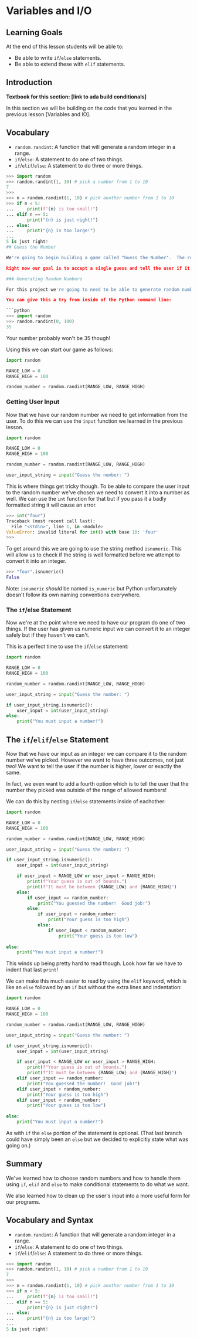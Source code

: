 # Variables and I/O

## Learning Goals

At the end of this lesson students will be able to:

- Be able to write `if`/`else` statements.
- Be able to extend these with `elif` statements.

## Introduction

**Textbook for this section: [link to ada build conditionals]**

In this section we will be building on the code that you learned in the previous lesson [Variables and IO].  

## Vocabulary

* `random.randint`: A function that will generate a random integer in a range.
* `if`/`else`: A statement to do one of two things.
* `if`/`elif`/`else`: A statement to do three or more things.
```python
>>> import random
>>> random.randint(1, 10) # pick a number from 1 to 10
7
>>>
>>> n = random.randint(1, 10) # pick another number from 1 to 10
>>> if n < 5:
...     print(f"{n} is too small!")
... elif n == 5:
        print("{n} is just right!")
... else:
...     print("{n} is too large!")
...
5 is just right!
## Guess the Number

We're going to begin building a game called "Guess the Number".  The rules are simple.  The program will pick a number between 0 and 100 and you will need to guess it!

Right now our goal is to accept a single guess and tell the user if it was too high, too low or just right.  In future lessons we'll extend it to make it a more interesting game.

### Generating Random Numbers

For this project we're going to need to be able to generate random numbers between 0 and 100.  We can do this using the `randint` function from the `random` module.

You can give this a try from inside of the Python command line:

```python
>>> import random
>>> random.randint(0, 100)
35
```

Your number probably won't be 35 though!

Using this we can start our game as follows:

```python
import random

RANGE_LOW = 0
RANGE_HIGH = 100

random_number = random.randint(RANGE_LOW, RANGE_HIGH)
```

### Getting User Input

Now that we have our random number we need to get information from the user.  To do this we can use the `input` function we learned in the previous lesson.

```python
import random

RANGE_LOW = 0
RANGE_HIGH = 100

random_number = random.randint(RANGE_LOW, RANGE_HIGH)

user_input_string = input("Guess the number: ")
```

This is where things get tricky though.  To be able to compare the user input to the random number we've chosen we need to convert it into a number as well.  We can use the `int` function for that but if you pass it a badly formatted string it will cause an error.

```python
>>> int("four")
Traceback (most recent call last):
  File "<stdin>", line 1, in <module>
ValueError: invalid literal for int() with base 10: 'four'
>>>
```

To get around this we are going to use the string method `isnumeric`.  This will allow us to check if the string is well formatted before we attempt to convert it into an integer.

```python
>>> "four".isnumeric()
False
```

Note: `isnumeric` _should_ be named `is_numeric` but Python unfortunately doesn't follow its own naming conventions everywhere.

### The `if`/else Statement

Now we're at the point where we need to have our program do one of two things.  If the user has given us numeric input we can convert it to an integer safely but if they haven't we can't.

This is a perfect time to use the `if`/`else` statement:

```python
import random

RANGE_LOW = 0
RANGE_HIGH = 100

random_number = random.randint(RANGE_LOW, RANGE_HIGH)

user_input_string = input("Guess the number: ")

if user_input_string.isnumeric():
    user_input = int(user_input_string)
else:
    print("You must input a number!")
```

## The `if`/`elif`/`else` Statement

Now that we have our input as an integer we can compare it to the random number we've picked.  However we want to have three outcomes, not just two!  We want to tell the user if the number is higher, lower or exactly the same.

In fact, we even want to add a fourth option which is to tell the user that the number they picked was outside of the range of allowed numbers!

We can do this by nesting `if`/`else` statements inside of eachother:

```python
import random

RANGE_LOW = 0
RANGE_HIGH = 100

random_number = random.randint(RANGE_LOW, RANGE_HIGH)

user_input_string = input("Guess the number: ")

if user_input_string.isnumeric():
    user_input = int(user_input_string)

    if user_input < RANGE_LOW or user_input > RANGE_HIGH:
        print(f"Your guess is out of bounds.")
        print(f"It must be between {RANGE_LOW} and {RANGE_HIGH}")
    else:
        if user_input == random_number:
            print("You guessed the number!  Good job!")
        else:
            if user_input > random_number:
                print("Your guess is too high")
            else:
                if user_input < random_number:
                    print("Your guess is too low")
                
else:
    print("You must input a number!")
```

This winds up being pretty hard to read though.  Look how far we have to indent that last `print`!

We can make this much easier to read by using the `elif` keyword, which is like an `else` followed by an `if` but without the extra lines and indentation:

```python
import random

RANGE_LOW = 0
RANGE_HIGH = 100

random_number = random.randint(RANGE_LOW, RANGE_HIGH)

user_input_string = input("Guess the number: ")

if user_input_string.isnumeric():
    user_input = int(user_input_string)

    if user_input < RANGE_LOW or user_input > RANGE_HIGH:
        print(f"Your guess is out of bounds.")
        print(f"It must be between {RANGE_LOW} and {RANGE_HIGH}")
    elif user_input == random_number:
        print("You guessed the number!  Good job!")
    elif user_input > random_number:
        print("Your guess is too high")
    elif user_input < random_number:
        print("Your guess is too low")
    
else:
    print("You must input a number!")
```

As with `if` the `else` portion of the statement is optional.  (That last branch could have simply been an `else` but we decided to explicitly state what was going on.)

## Summary

We've learned how to choose random numbers and how to handle them using `if`, `elif` and `else` to make conditional statements to do what we want.

We also learned how to clean up the user's input into a more useful form for our programs.

## Vocabulary and Syntax

* `random.randint`: A function that will generate a random integer in a range.
* `if`/`else`: A statement to do one of two things.
* `if`/`elif`/`else`: A statement to do three or more things.

```python
>>> import random
>>> random.randint(1, 10) # pick a number from 1 to 10
7
>>>
>>> n = random.randint(1, 10) # pick another number from 1 to 10
>>> if n < 5:
...     print(f"{n} is too small!")
... elif n == 5:
        print("{n} is just right!")
... else:
...     print("{n} is too large!")
...
5 is just right!
```


